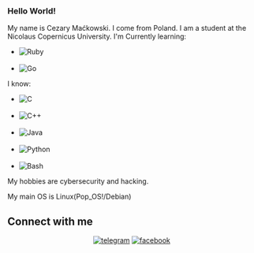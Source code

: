 ### Hello World!

My name is Cezary Maćkowski. I come from Poland. I am a student at the Nicolaus Copernicus University. 
I'm Currently learning:
- <img align="left" alt="Ruby" src="https://img.shields.io/badge/Ruby-CC342D?style=for-the-badge&logo=ruby&logoColor=white" /><br><br>
- <img align="left" alt="Go" src="https://img.shields.io/badge/Go-00ADD8?style=for-the-badge&logo=go&logoColor=white" />

I know: <br>
- <img align="left" alt="C" src="https://img.shields.io/badge/C-00599C?style=for-the-badge&logo=c&logoColor=white" /><br><br>
- <img align="left" alt="C++" src="https://img.shields.io/badge/C%2B%2B-00599C?style=for-the-badge&logo=c%2B%2B&logoColor=white" /><br><br>
- <img align="left" alt="Java" src="https://img.shields.io/badge/Java-ED8B00?style=for-the-badge&logo=java&logoColor=white" /><br><br>
- <img align="left" alt="Python" src="https://img.shields.io/badge/Python-14354C?style=for-the-badge&logo=python&logoColor=white" /><br><br>
- <img align="left" alt="Bash" src="https://img.shields.io/badge/Shell_Script-121011?style=for-the-badge&logo=gnu-bash&logoColor=white" /><br>


My hobbies are cybersecurity and hacking.

My main OS is Linux(Pop_OS!/Debian)
<br>
## Connect with me

<p align="center">
    <a href="https://t.me/CezikLikeWhat"><img alt="telegram" src="https://img.shields.io/badge/Telegram-2CA5E0?style=for-the-badge&logo=telegram&logoColor=white" /></a>
    <a href="https://www.facebook.com/CezikLikeWhat/"><img alt="facebook" src="https://img.shields.io/badge/facebook-%231877F2.svg?&style=for-the-badge&logo=facebook&logoColor=white" /></a>
</p>

